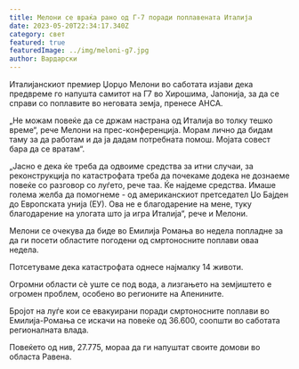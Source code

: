 ```yaml
---
title: Мелони се враќа рано од Г-7 поради поплавената Италија
date: 2023-05-20T22:34:17.340Z
category: свет
featured: true
featuredImage: ../img/meloni-g7.jpg
author: Вардарски
---
```

Италијанскиот премиер Џорџо Мелони во саботата изјави дека предвреме го напушта самитот на Г7 во Хирошима, Јапонија, за да се справи со поплавите во неговата земја, пренесе АНСА.

„Не можам повеќе да се држам настрана од Италија во толку тешко време“, рече Мелони на прес-конференција. Морам лично да бидам таму за да работам и да ја дадам потребната помош. Мојата совест бара да се вратам“.

„Јасно е дека ќе треба да одвоиме средства за итни случаи, за реконструкција по катастрофата треба да почекаме додека не дознаеме повеќе со разговор со луѓето, рече таа. Ќе најдеме средства. Имаше голема желба да помогнеме - од американскиот претседател Џо Бајден до Европската унија (ЕУ). Ова не е благодарение на мене, туку благодарение на улогата што ја игра Италија“, рече и Мелони.

Мелони се очекува да биде во Емилија Ромања во недела попладне за да ги посети областите погодени од смртоносните поплави оваа недела.

Потсетуваме дека катастрофата однесе најмалку 14 животи.

Огромни области сè уште се под вода, а лизгањето на земјиштето е огромен проблем, особено во регионите на Апенините.

Бројот на луѓе кои се евакуирани поради смртоносните поплави во Емилија-Ромања се искачи на повеќе од 36.600, соопшти во саботата регионалната влада.

Повеќето од нив, 27.775, мораа да ги напуштат своите домови во областа Равена.